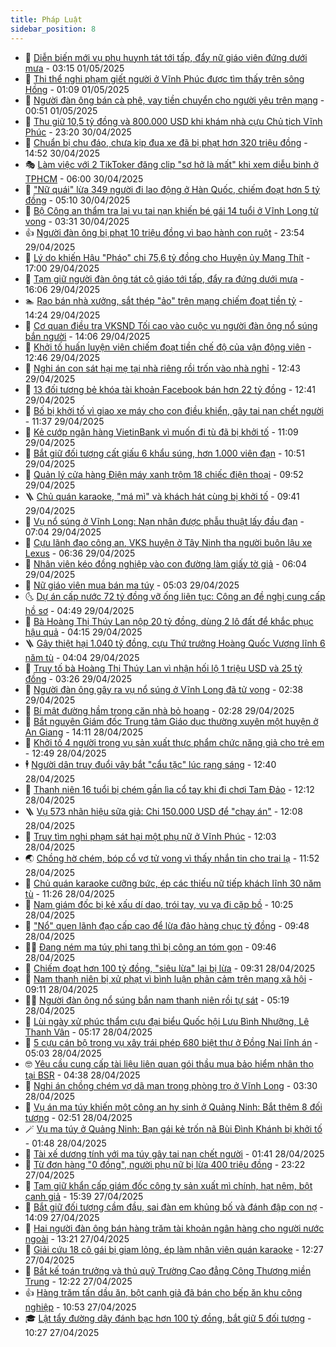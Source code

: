 ```yaml
---
title: Pháp Luật
sidebar_position: 8
---
```


<!-- dantri-phap-luat:START -->
- 🌊 [Diễn biến mới vụ phụ huynh tát tới tấp, đẩy nữ giáo viên đứng dưới mưa](https://dantri.com.vn/phap-luat/dien-bien-moi-vu-phu-huynh-tat-toi-tap-day-nu-giao-vien-dung-duoi-mua-20250501094152330.htm) - 03:15 01/05/2025
- 🐲 [Thi thể nghi phạm giết người ở Vĩnh Phúc được tìm thấy trên sông Hồng](https://dantri.com.vn/phap-luat/thi-the-nghi-pham-giet-nguoi-o-vinh-phuc-duoc-tim-thay-tren-song-hong-20250501080154069.htm) - 01:09 01/05/2025
- 🌁 [Người đàn ông bán cà phê, vay tiền chuyển cho người yêu trên mạng](https://dantri.com.vn/phap-luat/nguoi-dan-ong-ban-ca-phe-vay-tien-chuyen-cho-nguoi-yeu-tren-mang-20250501070508469.htm) - 00:51 01/05/2025
- 🎃 [Thu giữ 10,5 tỷ đồng và 800.000 USD khi khám nhà cựu Chủ tịch Vĩnh Phúc](https://dantri.com.vn/phap-luat/thu-giu-105-ty-dong-va-800000-usd-khi-kham-nha-cuu-chu-tich-vinh-phuc-20250430214527055.htm) - 23:20 30/04/2025
- 🦅 [Chuẩn bị chu đáo, chưa kịp đua xe đã bị phạt hơn 320 triệu đồng](https://dantri.com.vn/phap-luat/chuan-bi-chu-dao-chua-kip-dua-xe-da-bi-phat-hon-320-trieu-dong-20250430212139126.htm) - 14:52 30/04/2025
- 🎭 [Làm việc với 2 TikToker đăng clip &quot;sơ hở là mất&quot; khi xem diễu binh ở TPHCM](https://dantri.com.vn/phap-luat/lam-viec-voi-2-tiktoker-dang-clip-so-ho-la-mat-khi-xem-dieu-binh-o-tphcm-20250430124720871.htm) - 06:00 30/04/2025
- 🤗 [&quot;Nữ quái&quot; lừa 349 người đi lao động ở Hàn Quốc, chiếm đoạt hơn 5 tỷ đồng](https://dantri.com.vn/phap-luat/nu-quai-lua-349-nguoi-di-lao-dong-o-han-quoc-chiem-doat-hon-5-ty-dong-20250430103801728.htm) - 05:10 30/04/2025
- 🚀 [Bộ Công an thẩm tra lại vụ tai nạn khiến bé gái 14 tuổi ở Vĩnh Long tử vong](https://dantri.com.vn/phap-luat/bo-cong-an-tham-tra-lai-vu-tai-nan-khien-be-gai-14-tuoi-o-vinh-long-tu-vong-20250430102101008.htm) - 03:31 30/04/2025
- 👍 [Người đàn ông bị phạt 10 triệu đồng vì bạo hành con ruột](https://dantri.com.vn/phap-luat/nguoi-dan-ong-bi-phat-10-trieu-dong-vi-bao-hanh-con-ruot-20250430042203685.htm) - 23:54 29/04/2025
- 🧐 [Lý do khiến Hậu &quot;Pháo&quot; chi 75,6 tỷ đồng cho Huyện ủy Mang Thít](https://dantri.com.vn/phap-luat/ly-do-khien-hau-phao-chi-756-ty-dong-cho-huyen-uy-mang-thit-20250429224736479.htm) - 17:00 29/04/2025
- 🫶 [Tạm giữ người đàn ông tát cô giáo tới tấp, đẩy ra đứng dưới mưa](https://dantri.com.vn/phap-luat/tam-giu-nguoi-dan-ong-tat-co-giao-toi-tap-day-ra-dung-duoi-mua-20250429224148998.htm) - 16:06 29/04/2025
- 🏊 [Rao bán nhà xưởng, sắt thép &quot;ảo&quot; trên mạng chiếm đoạt tiền tỷ](https://dantri.com.vn/phap-luat/rao-ban-nha-xuong-sat-thep-ao-tren-mang-chiem-doat-tien-ty-20250429210856197.htm) - 14:24 29/04/2025
- 🌋 [Cơ quan điều tra VKSND Tối cao vào cuộc vụ người đàn ông nổ súng bắn người](https://dantri.com.vn/phap-luat/co-quan-dieu-tra-vksnd-toi-cao-vao-cuoc-vu-nguoi-dan-ong-no-sung-ban-nguoi-20250429185802647.htm) - 14:06 29/04/2025
- 👹 [Khởi tố huấn luyện viên chiếm đoạt tiền chế độ của vận động viên](https://dantri.com.vn/phap-luat/khoi-to-huan-luyen-vien-chiem-doat-tien-che-do-cua-van-dong-vien-20250429193434942.htm) - 12:46 29/04/2025
- 🫣 [Nghi án con sát hại mẹ tại nhà riêng rồi trốn vào nhà nghỉ](https://dantri.com.vn/phap-luat/nghi-an-con-sat-hai-me-tai-nha-rieng-roi-tron-vao-nha-nghi-20250429193357714.htm) - 12:43 29/04/2025
- 🎃 [13 đối tượng bẻ khóa tài khoản Facebook bán hơn 22 tỷ đồng](https://dantri.com.vn/phap-luat/13-doi-tuong-be-khoa-tai-khoan-facebook-ban-hon-22-ty-dong-20250429185202391.htm) - 12:41 29/04/2025
- 🌝 [Bố bị khởi tố vì giao xe máy cho con điều khiển, gây tai nạn chết người](https://dantri.com.vn/phap-luat/bo-bi-khoi-to-vi-giao-xe-may-cho-con-dieu-khien-gay-tai-nan-chet-nguoi-20250429182508142.htm) - 11:37 29/04/2025
- 🚀 [Kẻ cướp ngân hàng VietinBank vì muốn đi tù đã bị khởi tố](https://dantri.com.vn/phap-luat/ke-cuop-ngan-hang-vietinbank-vi-muon-di-tu-da-bi-khoi-to-20250429180845884.htm) - 11:09 29/04/2025
- 🥷 [Bắt giữ đối tượng cất giấu 6 khẩu súng, hơn 1.000 viên đạn](https://dantri.com.vn/phap-luat/bat-giu-doi-tuong-cat-giau-6-khau-sung-hon-1000-vien-dan-20250429173833758.htm) - 10:51 29/04/2025
- 👺 [Quản lý cửa hàng Điện máy xanh trộm 18 chiếc điện thoại](https://dantri.com.vn/phap-luat/quan-ly-cua-hang-dien-may-xanh-trom-18-chiec-dien-thoai-20250429164451741.htm) - 09:52 29/04/2025
- 🪜 [Chủ quán karaoke, &quot;má mì&quot; và khách hát cùng bị khởi tố](https://dantri.com.vn/phap-luat/chu-quan-karaoke-ma-mi-va-khach-hat-cung-bi-khoi-to-20250429161324086.htm) - 09:41 29/04/2025
- 🦄 [Vụ nổ súng ở Vĩnh Long: Nạn nhân được phẫu thuật lấy đầu đạn](https://dantri.com.vn/phap-luat/vu-no-sung-o-vinh-long-nan-nhan-duoc-phau-thuat-lay-dau-dan-20250429134119654.htm) - 07:04 29/04/2025
- 🦍 [Cựu lãnh đạo công an, VKS huyện ở Tây Ninh tha người buôn lậu xe Lexus](https://dantri.com.vn/phap-luat/cuu-lanh-dao-cong-an-vks-huyen-o-tay-ninh-tha-nguoi-buon-lau-xe-lexus-20250429114429452.htm) - 06:36 29/04/2025
- 🌁 [Nhân viên kéo đồng nghiệp vào con đường làm giấy tờ giả](https://dantri.com.vn/phap-luat/nhan-vien-keo-dong-nghiep-vao-con-duong-lam-giay-to-gia-20250429122151990.htm) - 06:04 29/04/2025
- 💯 [Nữ giáo viên mua bán ma túy](https://dantri.com.vn/phap-luat/nu-giao-vien-mua-ban-ma-tuy-20250429120029094.htm) - 05:03 29/04/2025
- 🌜 [Dự án cấp nước 72 tỷ đồng vỡ ống liên tục: Công an đề nghị cung cấp hồ sơ](https://dantri.com.vn/phap-luat/du-an-cap-nuoc-72-ty-dong-vo-ong-lien-tuc-cong-an-de-nghi-cung-cap-ho-so-20250429112311567.htm) - 04:49 29/04/2025
- 👹 [Bà Hoàng Thị Thúy Lan nộp 20 tỷ đồng, dùng 2 lô đất để khắc phục hậu quả](https://dantri.com.vn/phap-luat/ba-hoang-thi-thuy-lan-nop-20-ty-dong-dung-2-lo-dat-de-khac-phuc-hau-qua-20250429110528315.htm) - 04:15 29/04/2025
- 🪜 [Gây thiệt hại 1.040 tỷ đồng, cựu Thứ trưởng Hoàng Quốc Vượng lĩnh 6 năm tù](https://dantri.com.vn/phap-luat/gay-thiet-hai-1040-ty-dong-cuu-thu-truong-hoang-quoc-vuong-linh-6-nam-tu-20250429095209019.htm) - 04:04 29/04/2025
- 🦩 [Truy tố bà Hoàng Thị Thúy Lan vì nhận hối lộ 1 triệu USD và 25 tỷ đồng](https://dantri.com.vn/phap-luat/truy-to-ba-hoang-thi-thuy-lan-vi-nhan-hoi-lo-1-trieu-usd-va-25-ty-dong-20250429100756777.htm) - 03:26 29/04/2025
- 💂 [Người đàn ông gây ra vụ nổ súng ở Vĩnh Long đã tử vong](https://dantri.com.vn/phap-luat/nguoi-dan-ong-gay-ra-vu-no-sung-o-vinh-long-da-tu-vong-20250429085103123.htm) - 02:38 29/04/2025
- 💃 [Bí mật đường hầm trong căn nhà bỏ hoang](https://dantri.com.vn/phap-luat/bi-mat-duong-ham-trong-can-nha-bo-hoang-20250429085518730.htm) - 02:28 29/04/2025
- 🧐 [Bắt nguyên Giám đốc Trung tâm Giáo dục thường xuyên một huyện ở An Giang](https://dantri.com.vn/phap-luat/bat-nguyen-giam-doc-trung-tam-giao-duc-thuong-xuyen-mot-huyen-o-an-giang-20250428205455096.htm) - 14:11 28/04/2025
- 🤗 [Khởi tố 4 người trong vụ sản xuất thực phẩm chức năng giả cho trẻ em](https://dantri.com.vn/phap-luat/khoi-to-4-nguoi-trong-vu-san-xuat-thuc-pham-chuc-nang-gia-cho-tre-em-20250428194401676.htm) - 12:49 28/04/2025
- 🕴 [Người dân truy đuổi vây bắt &quot;cẩu tặc&quot; lúc rạng sáng](https://dantri.com.vn/phap-luat/nguoi-dan-truy-duoi-vay-bat-cau-tac-luc-rang-sang-20250428180651118.htm) - 12:40 28/04/2025
- 🐎 [Thanh niên 16 tuổi bị chém gần lìa cổ tay khi đi chơi Tam Đảo](https://dantri.com.vn/phap-luat/thanh-nien-16-tuoi-bi-chem-gan-lia-co-tay-khi-di-choi-tam-dao-20250428183910595.htm) - 12:12 28/04/2025
- 🪜 [Vụ 573 nhãn hiệu sữa giả: Chi 150.000 USD để &quot;chạy án&quot;](https://dantri.com.vn/phap-luat/vu-573-nhan-hieu-sua-gia-chi-150000-usd-de-chay-an-20250428190430167.htm) - 12:08 28/04/2025
- 🤭 [Truy tìm nghi phạm sát hại một phụ nữ ở Vĩnh Phúc](https://dantri.com.vn/phap-luat/truy-tim-nghi-pham-sat-hai-mot-phu-nu-o-vinh-phuc-20250428181655374.htm) - 12:03 28/04/2025
- 🌏 [Chồng hờ chém, bóp cổ vợ tử vong vì thấy nhắn tin cho trai lạ](https://dantri.com.vn/phap-luat/chong-ho-chem-bop-co-vo-tu-vong-vi-thay-nhan-tin-cho-trai-la-20250428174845720.htm) - 11:52 28/04/2025
- 🎃 [Chủ quán karaoke cưỡng bức, ép các thiếu nữ tiếp khách lĩnh 30 năm tù](https://dantri.com.vn/phap-luat/chu-quan-karaoke-cuong-buc-ep-cac-thieu-nu-tiep-khach-linh-30-nam-tu-20250428180707457.htm) - 11:26 28/04/2025
- 🗽 [Nam giám đốc bị kẻ xấu dí dao, trói tay, vu vạ đi cặp bồ](https://dantri.com.vn/phap-luat/nam-giam-doc-bi-ke-xau-di-dao-troi-tay-vu-va-di-cap-bo-20250428165210963.htm) - 10:25 28/04/2025
- 🌁 [&quot;Nổ&quot; quen lãnh đạo cấp cao để lừa đảo hàng chục tỷ đồng](https://dantri.com.vn/phap-luat/no-quen-lanh-dao-cap-cao-de-lua-dao-hang-chuc-ty-dong-20250428154354358.htm) - 09:48 28/04/2025
- 🧑‍💻 [Đang ném ma túy phi tang thì bị công an tóm gọn](https://dantri.com.vn/phap-luat/dang-nem-ma-tuy-phi-tang-thi-bi-cong-an-tom-gon-20250428161732534.htm) - 09:46 28/04/2025
- 🌮 [Chiếm đoạt hơn 100 tỷ đồng, &quot;siêu lừa&quot; lại bị lừa](https://dantri.com.vn/phap-luat/chiem-doat-hon-100-ty-dong-sieu-lua-lai-bi-lua-20250426101029955.htm) - 09:31 28/04/2025
- 🤗 [Nam thanh niên bị xử phạt vì bình luận phản cảm trên mạng xã hội](https://dantri.com.vn/phap-luat/nam-thanh-nien-bi-xu-phat-vi-binh-luan-phan-cam-tren-mang-xa-hoi-20250428160113351.htm) - 09:11 28/04/2025
- 👨‍🏫 [Người đàn ông nổ súng bắn nam thanh niên rồi tự sát](https://dantri.com.vn/phap-luat/nguoi-dan-ong-no-sung-ban-nam-thanh-nien-roi-tu-sat-20250428112956497.htm) - 05:19 28/04/2025
- 🎉 [Lùi ngày xử phúc thẩm cựu đại biểu Quốc hội Lưu Bình Nhưỡng, Lê Thanh Vân](https://dantri.com.vn/phap-luat/lui-ngay-xu-phuc-tham-cuu-dai-bieu-quoc-hoi-luu-binh-nhuong-le-thanh-van-20250428120643239.htm) - 05:17 28/04/2025
- 🤗 [5 cựu cán bộ trong vụ xây trái phép 680 biệt thự ở Đồng Nai lĩnh án](https://dantri.com.vn/phap-luat/5-cuu-can-bo-trong-vu-xay-trai-phep-680-biet-thu-o-dong-nai-linh-an-20250428113346232.htm) - 05:03 28/04/2025
- 🤓 [Yêu cầu cung cấp tài liệu liên quan gói thầu mua bảo hiểm nhân thọ tại BSR](https://dantri.com.vn/phap-luat/yeu-cau-cung-cap-tai-lieu-lien-quan-goi-thau-mua-bao-hiem-nhan-tho-tai-bsr-20250428112235514.htm) - 04:38 28/04/2025
- 👹 [Nghi án chồng chém vợ dã man trong phòng trọ ở Vĩnh Long](https://dantri.com.vn/phap-luat/nghi-an-chong-chem-vo-da-man-trong-phong-tro-o-vinh-long-20250428093609040.htm) - 03:30 28/04/2025
- 🐘 [Vụ án ma túy khiến một công an hy sinh ở Quảng Ninh: Bắt thêm 8 đối tượng](https://dantri.com.vn/phap-luat/vu-an-ma-tuy-khien-mot-cong-an-hy-sinh-o-quang-ninh-bat-them-8-doi-tuong-20250428092938359.htm) - 02:51 28/04/2025
- 🪄 [Vụ ma túy ở Quảng Ninh: Bạn gái kẻ trốn nã Bùi Đình Khánh bị khởi tố](https://dantri.com.vn/phap-luat/vu-ma-tuy-o-quang-ninh-ban-gai-ke-tron-na-bui-dinh-khanh-bi-khoi-to-20250428084234522.htm) - 01:48 28/04/2025
- 💄 [Tài xế dương tính với ma túy gây tai nạn chết người](https://dantri.com.vn/phap-luat/tai-xe-duong-tinh-voi-ma-tuy-gay-tai-nan-chet-nguoi-20250428074030314.htm) - 01:41 28/04/2025
- 🐎 [Từ đơn hàng &quot;0 đồng&quot;, người phụ nữ bị lừa 400 triệu đồng](https://dantri.com.vn/phap-luat/tu-don-hang-0-dong-nguoi-phu-nu-bi-lua-400-trieu-dong-20250428061004136.htm) - 23:22 27/04/2025
- 💯 [Tạm giữ khẩn cấp giám đốc công ty sản xuất mì chính, hạt nêm, bột canh giả](https://dantri.com.vn/phap-luat/tam-giu-khan-cap-giam-doc-cong-ty-san-xuat-mi-chinh-hat-nem-bot-canh-gia-20250427222340936.htm) - 15:39 27/04/2025
- 💯 [Bắt giữ đối tượng cầm đầu, sai đàn em khủng bố và đánh đập con nợ](https://dantri.com.vn/phap-luat/bat-giu-doi-tuong-cam-dau-sai-dan-em-khung-bo-va-danh-dap-con-no-20250427204203651.htm) - 14:09 27/04/2025
- 🌈 [Hai người đàn ông bán hàng trăm tài khoản ngân hàng cho người nước ngoài](https://dantri.com.vn/phap-luat/hai-nguoi-dan-ong-ban-hang-tram-tai-khoan-ngan-hang-cho-nguoi-nuoc-ngoai-20250427200210265.htm) - 13:21 27/04/2025
- 🧠 [Giải cứu 18 cô gái bị giam lỏng, ép làm nhân viên quán karaoke](https://dantri.com.vn/phap-luat/giai-cuu-18-co-gai-bi-giam-long-ep-lam-nhan-vien-quan-karaoke-20250427184150991.htm) - 12:27 27/04/2025
- 🌈 [Bắt kế toán trưởng và thủ quỹ Trường Cao đẳng Công Thương miền Trung](https://dantri.com.vn/phap-luat/bat-ke-toan-truong-va-thu-quy-truong-cao-dang-cong-thuong-mien-trung-20250427182933808.htm) - 12:22 27/04/2025
- 👍 [Hàng trăm tấn dầu ăn, bột canh giả đã bán cho bếp ăn khu công nghiệp](https://dantri.com.vn/phap-luat/hang-tram-tan-dau-an-bot-canh-gia-da-ban-cho-bep-an-khu-cong-nghiep-20250427174115249.htm) - 10:53 27/04/2025
- 🎓 [Lật tẩy đường dây đánh bạc hơn 100 tỷ đồng, bắt giữ 5 đối tượng](https://dantri.com.vn/phap-luat/lat-tay-duong-day-danh-bac-hon-100-ty-dong-bat-giu-5-doi-tuong-20250427164309829.htm) - 10:27 27/04/2025<!-- dantri-phap-luat:END -->
